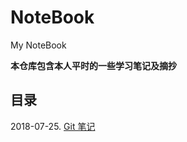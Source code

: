 # NoteBook
My NoteBook

**本仓库包含本人平时的一些学习笔记及摘抄**

## 目录

2018-07-25. 
[Git 笔记](https://github.com/ChanMenglin/NoteBook/blob/master/2018-07-25%20Git/Git%20笔记.md)
